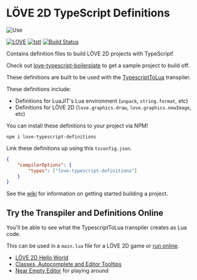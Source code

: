 # LÖVE 2D TypeScript Definitions

![Use](https://i.imgur.com/NPfeARe.png)

[![LOVE](https://img.shields.io/badge/L%C3%96VE-11.2-EA316E.svg)](http://love2d.org/)
[![tstl](https://img.shields.io/badge/TypescriptToLua-0.15.2-blue.svg)](https://github.com/Perryvw/TypescriptToLua)
[![Build Status](https://travis-ci.org/hazzard993/love-typescript-definitions.svg?branch=master)](https://travis-ci.org/hazzard993/love-typescript-definitions)

Contains definition files to build LÖVE 2D projects with TypeScript!

Check out [love-typescript-boilerplate](https://github.com/hazzard993/love-typescript-boilerplate) to get a sample project to build off.

These definitions are built to be used with the [TypescriptToLua](https://github.com/Perryvw/TypescriptToLua) transpiler.

These definitions include:
- Definitions for LuaJIT's Lua environment (`unpack`, `string.format`, etc)
- Definitions for LÖVE 2D (`love.graphics.draw`, `love.graphics.newImage`, etc)

You can install these definitions to your project via NPM!

```
npm i love-typescript-definitions
```

Link these definitions up using this `tsconfig.json`.

```json
{
    "compilerOptions": {
        "types": ["love-typescript-definitions"]
    }
}
```

See the [wiki](https://github.com/hazzard993/love-typescript-definitions/wiki) for information on getting started building a project.

## Try the Transpiler and Definitions Online
You'll be able to see what the TypescriptToLua transpiler creates as Lua code.

This can be used in a `main.lua` file for a LÖVE 2D game or [run online](https://schellingb.github.io/LoveWebBuilder/run-code).
- [LÖVE 2D Hello World](https://bit.ly/2qB3Ljj)
- [Classes, Autocomplete and Editor Tooltips](https://bit.ly/2zEDdli)
- [Near Empty Editor](https://bit.ly/2zCUknC) for playing around
